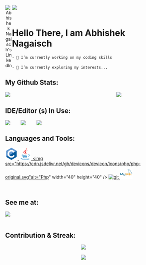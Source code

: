 <p align="center"> 
<a href="https://www.linkedin.com/in/abhishek-nagaich-14bb73192">
<img align="left" alt="Abhishek Nagaisch's LinkedIn" width="22px" src="https://raw.githubusercontent.com/peterthehan/peterthehan/master/assets/linkedin.svg" /> </a>
<img align="left" width="28px" src="https://github.com/claytonjhamilton/claytonjhamilton/blob/main/images/waving_hand.gif">


</p>
<br> <br>

<h1 align="left">Hello There, I am Abhishek Nagaisch</h1>


```
- 🔭 I’m currently working on my coding skills

- 🌱 I’m currently exploring my interests...
```

## My Github Stats:
<img width="50%" src="https://github-readme-stats.vercel.app/api?username=abhisheknagaich123"> <img align="right" width="29%" src="https://github-readme-stats.vercel.app/api/top-langs/?username=abhisheknagaich123"> 


## IDE/Editor (s) In Use:
<img align="left" width="10%" src="https://img.shields.io/badge/IntelliJIDEA-000000.svg?style=for-the-badge&logo=intellij-idea&logoColor=white">
<img align="left" width="10%" src="https://img.shields.io/badge/pycharm-143?style=for-the-badge&logo=pycharm&logoColor=black&color=black&labelColor=green">
<img align="left" width="13%" src="https://img.shields.io/badge/Visual%20Studio%20Code-0078d7.svg?style=for-the-badge&logo=visual-studio-code&logoColor=white">
<br>


<!--- Flags --->
## Languages and Tools:
<a href="https://www.cprogramming.com/"> <img src="https://raw.githubusercontent.com/devicons/devicon/master/icons/c/c-original.svg" alt="C" width="40" height="40"/> </a> 
<a href="https://www.java.com"> <img src="https://raw.githubusercontent.com/devicons/devicon/master/icons/java/java-original.svg" alt="java" width="40" height="40"/> </a>
<a href="https://www.php.org"> <img src="https://cdn.jsdelivr.net/gh/devicons/devicon/icons/php/php-original.svg"alt="Php" width="40" height="40" />
           </a>
<a href="https://github.com/"> <img src="https://github.com/hussainweb/hussainweb/raw/main/icons/github.png" alt="git" width="40" height="40"/> </a>
<a href="https://www.mysql.com/"> <img src="https://raw.githubusercontent.com/devicons/devicon/master/icons/mysql/mysql-original-wordmark.svg" alt="mysql" width="40" height="40"/> </a>

<br>


## See me at:
<a href="https://https://www.codechef.com/users/abhisheknagaich123"> <img align="left" src="https://img.shields.io/badge/CodeChef-%23964B00.svg?style=for-the-badge&logo=CodeChef&logoColor=white"> </a>
<br> <br>


## Contribution & Streak:
<p align="center" >
<img width="50%" src="https://github-readme-streak-stats.herokuapp.com?user=abhisheknagaich123">
</p> 
<p align="center">
<img width="120%"  src="https://camo.githubusercontent.com/6038c8f1fd8f60de75477470e5a87210e9256202e01dfba9986446304a0f0254/68747470733a2f2f63617073756c652d72656e6465722e76657263656c2e6170702f6170693f747970653d776176696e6726636f6c6f723d6772616469656e74266865696768743d36302673656374696f6e3d666f6f746572">
</p>
